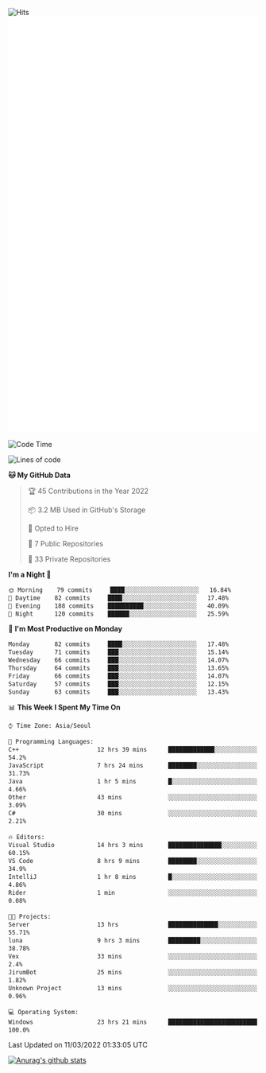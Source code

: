 ![Hits](https://hits.seeyoufarm.com/api/count/incr/badge.svg?url=https%3A%2F%2Fgithub.com%2Fkokose1234&count_bg=%2379C83D&title_bg=%23555555&icon=apple.svg&icon_color=%23E7E7E7&title=hits&edge_flat=false)
<br/>
![Metrics](https://github.com/kokose1234/kokose1234/blob/main/github-metrics.svg)

<!--START_SECTION:waka-->
![Code Time](http://img.shields.io/badge/Code%20Time-555%20hrs%2048%20mins-blue)

![Lines of code](https://img.shields.io/badge/From%20Hello%20World%20I%27ve%20Written-2%20Million%20lines%20of%20code-blue)

**🐱 My GitHub Data** 

> 🏆 45 Contributions in the Year 2022
 > 
> 📦 3.2 MB Used in GitHub's Storage 
 > 
> 💼 Opted to Hire
 > 
> 📜 7 Public Repositories 
 > 
> 🔑 33 Private Repositories  
 > 
**I'm a Night 🦉** 

```text
🌞 Morning    79 commits     ████░░░░░░░░░░░░░░░░░░░░░   16.84% 
🌆 Daytime    82 commits     ████░░░░░░░░░░░░░░░░░░░░░   17.48% 
🌃 Evening    188 commits    ██████████░░░░░░░░░░░░░░░   40.09% 
🌙 Night      120 commits    ██████░░░░░░░░░░░░░░░░░░░   25.59%

```
📅 **I'm Most Productive on Monday** 

```text
Monday       82 commits     ████░░░░░░░░░░░░░░░░░░░░░   17.48% 
Tuesday      71 commits     ███░░░░░░░░░░░░░░░░░░░░░░   15.14% 
Wednesday    66 commits     ███░░░░░░░░░░░░░░░░░░░░░░   14.07% 
Thursday     64 commits     ███░░░░░░░░░░░░░░░░░░░░░░   13.65% 
Friday       66 commits     ███░░░░░░░░░░░░░░░░░░░░░░   14.07% 
Saturday     57 commits     ███░░░░░░░░░░░░░░░░░░░░░░   12.15% 
Sunday       63 commits     ███░░░░░░░░░░░░░░░░░░░░░░   13.43%

```


📊 **This Week I Spent My Time On** 

```text
⌚︎ Time Zone: Asia/Seoul

💬 Programming Languages: 
C++                      12 hrs 39 mins      █████████████░░░░░░░░░░░░   54.2% 
JavaScript               7 hrs 24 mins       ████████░░░░░░░░░░░░░░░░░   31.73% 
Java                     1 hr 5 mins         █░░░░░░░░░░░░░░░░░░░░░░░░   4.66% 
Other                    43 mins             ░░░░░░░░░░░░░░░░░░░░░░░░░   3.09% 
C#                       30 mins             ░░░░░░░░░░░░░░░░░░░░░░░░░   2.21%

🔥 Editors: 
Visual Studio            14 hrs 3 mins       ███████████████░░░░░░░░░░   60.15% 
VS Code                  8 hrs 9 mins        ████████░░░░░░░░░░░░░░░░░   34.9% 
IntelliJ                 1 hr 8 mins         █░░░░░░░░░░░░░░░░░░░░░░░░   4.86% 
Rider                    1 min               ░░░░░░░░░░░░░░░░░░░░░░░░░   0.08%

🐱‍💻 Projects: 
Server                   13 hrs              ██████████████░░░░░░░░░░░   55.71% 
luna                     9 hrs 3 mins        █████████░░░░░░░░░░░░░░░░   38.78% 
Vex                      33 mins             ░░░░░░░░░░░░░░░░░░░░░░░░░   2.4% 
JirumBot                 25 mins             ░░░░░░░░░░░░░░░░░░░░░░░░░   1.82% 
Unknown Project          13 mins             ░░░░░░░░░░░░░░░░░░░░░░░░░   0.96%

💻 Operating System: 
Windows                  23 hrs 21 mins      █████████████████████████   100.0%

```


 Last Updated on 11/03/2022 01:33:05 UTC
<!--END_SECTION:waka-->

[![Anurag's github stats](https://github-readme-stats.vercel.app/api?username=kokose1234&theme=dracula)](https://github.com/anuraghazra/github-readme-stats)



	
